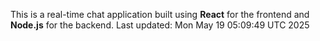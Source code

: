 This is a real-time chat application built using **React** for the frontend and **Node.js** for the backend.
Last updated: Mon May 19 05:09:49 UTC 2025
